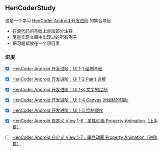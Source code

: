 ## HenCoderStudy

这是一个学习 [HenCoder Android 开发进阶](http://hencoder.com) 的集合项目

- 在[源代码](https://github.com/hencoder)的基础上添加部分注释
- 尽量实现文章中出现过的所有例子
- 把习题都放在一个项目里

### 进度
- [x] [HenCoder Android 开发进阶：UI 1-1 绘制基础](http://hencoder.com/ui-1-1)
- [x] [HenCoder Android 开发进阶：UI 1-2 Paint 详解](http://hencoder.com/ui-1-2)
- [x] [HenCoder Android 开发进阶：UI 1-3 文字的绘制](http://hencoder.com/ui-1-3)
- [x] [HenCoder Android 开发进阶：UI 1-4 Canvas 对绘制的辅助](http://hencoder.com/ui-1-4)
- [x] [HenCoder Android 开发进阶：UI 1-5 绘制顺序](http://hencoder.com/ui-1-5)
- [x] [HenCoder Android 自定义 View 1-6：属性动画 Property Animation（上手篇）](http://hencoder.com/ui-1-6)
- [ ] [HenCoder Android 自定义 View 1-7：属性动画 Property Animation（进阶篇）](http://hencoder.com/ui-1-7/)

